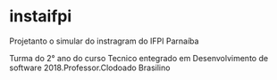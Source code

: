 # instaifpi
Projetanto o simular do instragram do IFPI Parnaíba

Turma do 2° ano do curso Tecnico entegrado em Desenvolvimento de software 2018.Professor.Clodoado Brasilino
